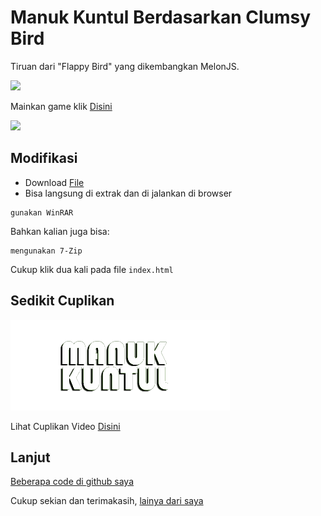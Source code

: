 Manuk Kuntul Berdasarkan Clumsy Bird
===========

Tiruan dari "Flappy Bird" yang dikembangkan MelonJS.

![](https://play-lh.googleusercontent.com/LRKrmyhrkVDTLdng_IeLDRqPAFoRhXCM4GaOTvkOGKeMW3lyS2wpDxfbUiRcbT4ftk4=w2560-h1440-rw)

Mainkan game klik [Disini](https://play.google.com/store/apps/details?id=com.h4nd1.manuk.kuntul.game.id)

![](https://handimanny.github.io/kuntul/data/img/touch-icon-iphone-retina.png)

## Modifikasi

- Download [File](https://handimanny.github.io/kuntul/)
- Bisa langsung di extrak dan di jalankan di browser

```
gunakan WinRAR
```

Bahkan kalian juga bisa:

```
mengunakan 7-Zip
```

Cukup klik dua kali pada file `index.html`

## Sedikit Cuplikan

![](https://github.com/handimanny/handimanny.github.io/blob/main/kuntul/data/img/logo.png)

Lihat Cuplikan Video [Disini](https://www.youtube.com/watch?v=uOB6m8rmt-c)

## Lanjut

[Beberapa code di github saya](https://github.com/handimanny/)

Cukup sekian dan terimakasih, [lainya dari saya](https://handimanny.github.io/)
